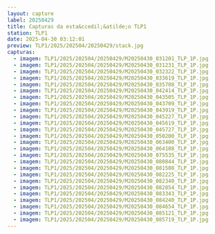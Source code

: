 ```yaml
---
layout: capture
label: 20250429
title: Capturas da esta&ccedil;&atilde;o TLP1
station: TLP1
date: 2025-04-30 03:12:01
preview: TLP1/2025/202504/20250429/stack.jpg
capturas:
  - imagem: TLP1/2025/202504/20250429/M20250430_031201_TLP_1P.jpg
  - imagem: TLP1/2025/202504/20250429/M20250430_031231_TLP_1P.jpg
  - imagem: TLP1/2025/202504/20250429/M20250430_032322_TLP_1P.jpg
  - imagem: TLP1/2025/202504/20250429/M20250430_033619_TLP_1P.jpg
  - imagem: TLP1/2025/202504/20250429/M20250430_035708_TLP_1P.jpg
  - imagem: TLP1/2025/202504/20250429/M20250430_042414_TLP_1P.jpg
  - imagem: TLP1/2025/202504/20250429/M20250430_043505_TLP_1P.jpg
  - imagem: TLP1/2025/202504/20250429/M20250430_043709_TLP_1P.jpg
  - imagem: TLP1/2025/202504/20250429/M20250430_043919_TLP_1P.jpg
  - imagem: TLP1/2025/202504/20250429/M20250430_045227_TLP_1P.jpg
  - imagem: TLP1/2025/202504/20250429/M20250430_045619_TLP_1P.jpg
  - imagem: TLP1/2025/202504/20250429/M20250430_045727_TLP_1P.jpg
  - imagem: TLP1/2025/202504/20250429/M20250430_050200_TLP_1P.jpg
  - imagem: TLP1/2025/202504/20250429/M20250430_063400_TLP_1P.jpg
  - imagem: TLP1/2025/202504/20250429/M20250430_064108_TLP_1P.jpg
  - imagem: TLP1/2025/202504/20250429/M20250430_075535_TLP_1P.jpg
  - imagem: TLP1/2025/202504/20250429/M20250430_080844_TLP_1P.jpg
  - imagem: TLP1/2025/202504/20250429/M20250430_081508_TLP_1P.jpg
  - imagem: TLP1/2025/202504/20250429/M20250430_082225_TLP_1P.jpg
  - imagem: TLP1/2025/202504/20250429/M20250430_082340_TLP_1P.jpg
  - imagem: TLP1/2025/202504/20250429/M20250430_082854_TLP_1P.jpg
  - imagem: TLP1/2025/202504/20250429/M20250430_083343_TLP_1P.jpg
  - imagem: TLP1/2025/202504/20250429/M20250430_084240_TLP_1P.jpg
  - imagem: TLP1/2025/202504/20250429/M20250430_084654_TLP_1P.jpg
  - imagem: TLP1/2025/202504/20250429/M20250430_085121_TLP_1P.jpg
  - imagem: TLP1/2025/202504/20250429/M20250430_085719_TLP_1P.jpg
---
```

